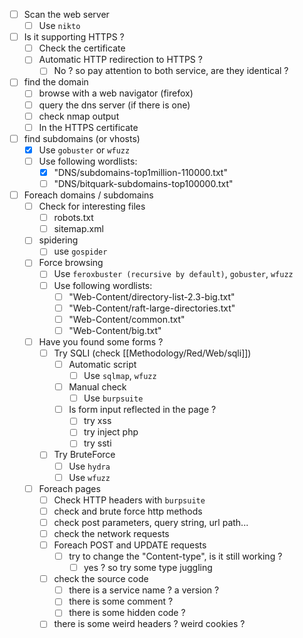 
- [ ] Scan the web server
	- [ ] Use `nikto`
- [ ] Is it supporting HTTPS ?
	- [ ] Check the certificate
	- [ ] Automatic HTTP redirection to HTTPS ?
		- [ ] No ? so pay attention to both service, are they identical ?
- [ ] find the domain
	- [ ] browse with a web navigator (firefox)
	- [ ] query the dns server (if there is one)
	- [ ] check nmap output
	- [ ] In the HTTPS certificate
- [ ] find subdomains (or vhosts)
	- [x] Use `gobuster` or `wfuzz`
	- [ ] Use following wordlists:
		- [x] "DNS/subdomains-top1million-110000.txt"
		- [ ] "DNS/bitquark-subdomains-top100000.txt"
- [ ] Foreach domains / subdomains
	- [ ] Check for interesting files
		- [ ] robots.txt
		- [ ] sitemap.xml
	- [ ] spidering
		- [ ] use `gospider`
	- [ ] Force browsing
		- [ ] Use `feroxbuster (recursive by default)`, `gobuster`, `wfuzz`
		- [ ] Use following wordlists:
			- [ ] "Web-Content/directory-list-2.3-big.txt"
			- [ ] "Web-Content/raft-large-directories.txt"
			- [ ] "Web-Content/common.txt"
			- [ ] "Web-Content/big.txt"
	- [ ] Have you found some forms ?
		- [ ] Try SQLI (check [[Methodology/Red/Web/sqli]])
			- [ ] Automatic script
				- [ ] Use `sqlmap`, `wfuzz`
			- [ ] Manual check
				- [ ] Use `burpsuite`
			- [ ] Is form input reflected in the page ?
				- [ ] try xss
				- [ ] try inject php
				- [ ] try ssti
		- [ ] Try BruteForce
			- [ ] Use `hydra`
			- [ ] Use `wfuzz`
	- [ ] Foreach pages
		- [ ] Check HTTP headers with `burpsuite`
		- [ ] check and brute force http methods
		- [ ] check post parameters, query string, url path...
		- [ ] check the network requests
		- [ ] Foreach POST and UPDATE requests
			- [ ] try to change the "Content-type", is it still working ?
				- [ ] yes ? so try some type juggling
		- [ ] check the source code
			- [ ] there is a service name ? a version ?
			- [ ] there is some comment ?
			- [ ] there is some hidden code ?
		- [ ] there is some weird headers ? weird cookies ?
